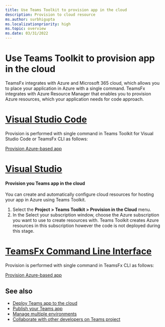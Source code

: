 ```yaml
---
title: Use Teams Toolkit to provision app in the cloud
description: Provision to cloud resource
ms.author: surbhigupta
ms.localizationpriority: high
ms.topic: overview
ms.date: 03/31/2022
---
```


# Use Teams Toolkit to provision app in the cloud

TeamsFx integrates with Azure and Microsoft 365 cloud, which allows you to place your application in Azure with a single command. TeamsFx integrates with Azure Resource Manager that enables you to provision Azure resources, which your application needs for code approach.  

# [Visual Studio Code](#tab/VisualStudioCode)

Provision is performed with single command in Teams Toolkit for Visual Studio Code or TeamsFx CLI as follows:

[Provision Azure-based app](/microsoftteams/platform/sbs-gs-javascript?tabs=vscode%2Cvsc%2Cviscode%2Cvcode&tutorial-step=8)

# [Visual Studio](#tab/VisualStudio)

#### Provision you Teams app in the cloud

You can create and automatically configure cloud resources for hosting your app in Azure using Teams Toolkit.

1. Select the **Project > Teams Toolkit > Provision in the Cloud** menu.
2. In the Select your subscription window, choose the Azure subscription you want to use to create resources with. Teams Toolkit creates Azure resources in this subscription however the code is not deployed during this stage.

# [TeamsFx Command Line Interface](#tab/TeamsFxCommandlineinterface)

Provision is performed with single command in TeamsFx CLI as follows:

[Provision Azure-based app](/microsoftteams/platform/sbs-gs-javascript?tabs=vscode%2Cvsc%2Cviscode%2Cvcode&tutorial-step=8)

## See also

* [Deploy Teams app to the cloud](deploy.md)
* [Publish your Teams app](TeamsFx-collaboration.md)
* [Manage multiple environments](TeamsFx-multi-env.md)
* [Collaborate with other developers on Teams project](TeamsFx-collaboration.md)
